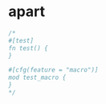 [‼️]: ✏️README.mdt

# apart

```rust
/*
#[test]
fn test() {
}

#[cfg(feature = "macro")]
mod test_macro {
}
*/
```
